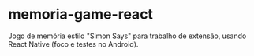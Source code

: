 # memoria-game-react
Jogo de memória estilo "Simon Says" para trabalho de extensão, usando React Native (foco e testes no Android).
